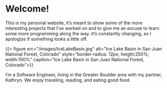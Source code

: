 # Welcome!

This is my personal website, it’s meant to show some of the more interesting projects that I’ve worked on and to give me an excuse to learn some more programming along the way. It’s constantly changing, so I apologize if something looks a little off.

 {{< figure src="/images/IceLakeBasin.jpg" alt="Ice Lake Basin in San Juan National Forest, Colorado" style="border-radius: 12px; height:250%; width:100%" caption="Ice Lake Basin in San Juan National Forest, Colorado">}}

I’m a Software Engineer, living in the Greater Boulder area with my partner, Kathryn. We enjoy traveling, reading, and eating good food.

